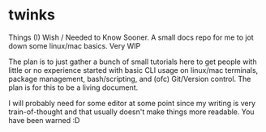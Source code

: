 # twinks
Things (I) Wish / Needed to Know Sooner. A small docs repo for me to jot down some linux/mac basics. Very WIP

The plan is to just gather a bunch of small tutorials here to get people with little or no experience started with basic CLI usage on linux/mac terminals, package management, bash/scripting, and (ofc) Git/Version control. The plan is for this to be a living document.

I will probably need for some editor at some point since my writing is very train-of-thought and that usually doesn't make things more readable. You have been warned :D 
